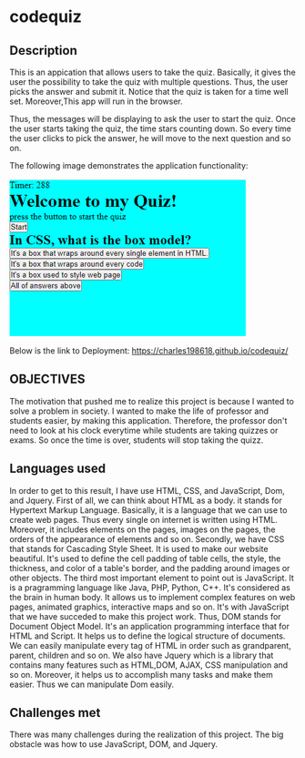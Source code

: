 # codequiz

## Description 

This is an appication that allows users to take the quiz. Basically, it gives the user the possibility to take the quiz with multiple questions. Thus, the user picks the answer and submit it. Notice that the quiz is taken for a time well set. Moreover,This app will run in the browser.

Thus, the messages will be displaying to ask the user to start the quiz. Once the user starts taking the quiz, the time stars counting down. So every time the user clicks to pick the answer, he will move to the next question and so on.

The following image demonstrates the application functionality:

![code quiz](./assets/codequizdemo.PNG)

Below is the link to Deployment:
https://charles198618.github.io/codequiz/

## OBJECTIVES

The motivation that pushed me to realize this project is because I wanted to solve a problem in society. I wanted to make the life of professor and students easier, by making this application. Therefore, the professor don't need to look at his clock everytime while students are taking quizzes or exams. So once the time is over, students will stop taking the quizz.


## Languages used

In order to get to this result, I have use HTML, CSS, and JavaScript, Dom, and Jquery. First of all, we can think about HTML as a body. it stands for Hypertext Markup Language. Basically, it is a language that we can use to create web pages. Thus every single on internet is written using HTML. Moreover, it includes elements on the pages, images on the pages, the orders of the appearance of elements and so on. Secondly, we have CSS that stands for Cascading Style Sheet. It is used to make our website beautiful. It's used to define the cell padding of table cells, the style, the thickness, and color of a table's border, and the padding around images or other objects. The third most important element to point out is JavaScript. It is a pragramming language like Java, PHP, Python, C++. It's considered as the brain in human body. It allows us to implement complex features on web pages, animated graphics, interactive maps and so on.  It's with JavaScript that we have succeded to make this project work.
Thus, DOM stands for Document Object Model. It's an application programming interface that for HTML and Script. It helps us to define the logical 
structure of documents. We can easily manipulate every tag of HTML in order such as grandparent, parent, children and so on.
We also have Jquery which is a library that contains many features such as HTML,DOM, AJAX, CSS manipulation and so on. Moreover, it helps us to accomplish many tasks and make them easier. Thus we can manipulate Dom easily. 


## Challenges met

There was many challenges during the realization of this project. The big obstacle was how to use JavaScript, DOM, and Jquery.